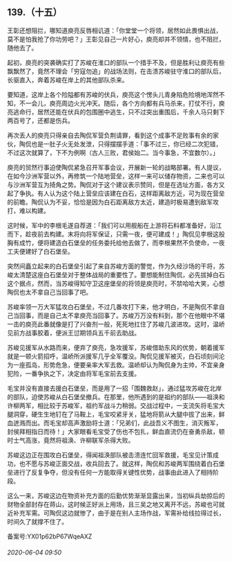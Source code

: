 ## 139.（十五）
王彰还想阻拦，哪知道庾亮反唇相讥道：「你堂堂一个将领，居然如此畏惧出战，莫不是怕我抢了你功劳吧？」王彰见自己一片好心，庾亮却并不领情，也不阻拦，随他去了。



起初，庾亮的突袭确实打了苏峻在淮口的部队一个措手不及，但是胜利让庾亮有些飘飘然了，竟然不理会「穷寇勿追」的战场法则，在击溃苏峻驻守淮口的部队后，长驱直入，奔着苏峻在岸上的其他部队杀来。



要知道，这岸上各个险隘都有苏峻的伏兵，庾亮这个愣头儿青身陷危险境地浑然不知，不一会儿，庾亮周边火光冲天。随后，各个方向都有兵马杀来，打仗不行，庾亮逃命行，居然还能在伏兵的包围圈中逃生，只不过突出重围后，千余人马只剩下两百号了，还都是伤兵。



再次丢人的庾亮只得亲自去陶侃军营负荆请罪，看到这个成事不足败事有余的家伙，陶侃也是一肚子火无处发泄，只得摆摆手道：「事不过三，你已经二次犯错，不过这次就算了，下不为例啊（古人三败，君侯始二。当今事急，不宜数尔）。」



庾亮的贸然行事迫使陶侃紧急召开军事会议，开展新一轮的战略部署。有人提议，在如今沙洲军营以外，再修筑一个陆地营垒，这样一来可以储存物资，二来也可以与沙洲军营互为掎角之势。陶侃对于这个建议表示赞同，但是在选址方面，各方又起了争执。有人认为这个陆上营垒应该建在白石，这样距离敌方近，可为现在营垒的前瞻。陶侃认为不妥，恰恰是因为白石距离敌方太近，建造时极易遭到敌军攻打，难以构建。



这时候，军中的李根毛遂自荐道：「我们可以用舰船在上游将石料都准备好，沿江而下，趁夜前去构建。末将向将军保证，只需一夜，便可建成！」陶侃见李根这般胸有成竹，便将建造白石堡垒的任务委托给他去做了，而李根果然不负使命，一夜工夫便建好了白石堡垒。



突然间矗立起来的白石堡垒引起了来自苏峻方面的警觉，作为久经沙场的干将，苏峻太清楚这座白石堡垒对于整体战局的重要性了。要想能制住陶侃，必先拔掉白石这个据点，然而，当苏峻得知守卫这座堡垒的将领是庾亮时，不禁哈哈大笑，心想陶侃也太不拿自己当回事了吧。



苏峻率领一万大军猛攻白石堡垒，不过几番攻打下来，他才明白，不是陶侃不拿自己当回事，而是自己太不拿庾亮当回事了。苏峻万万没有料到，那个在他眼中不堪一击的庾亮此番就像是打了兴奋剂一般，死死地扛住了苏峻几波进攻。这时，温峤见前方战事胶着，便派王愆期领兵五千前去助战。



苏峻见援军从水路而来，便弃了庾亮，急攻援军，苏峻借助东风的优势，朝着援军就是一顿火箭招呼，温峤所派援军几乎全军覆没。陶侃见援军被灭，白石顷刻间沦为一座孤岛，形势危急，便要亲率大军去救。温峤却认为陶侃身为主帅，不宜亲身犯险，一番争执之下，决定由将军毛宝前去支援。



毛宝并没有直接去援白石堡垒，而是用了一招「围魏救赵」，通过猛攻苏峻在北岸的部队，迫使苏峻从白石堡垒撤兵。在那里，他所遇到的是祖约的部队——祖涣和许柳两军，相比较于苏峻军，祖约军战斗力稍弱。交战过程中，一支流矢将毛宝大腿洞穿，硬生生地钉在了马鞍上，毛宝咬紧牙关，猛地将箭从大腿中拔了出来，鲜血迸溅而出。而毛宝却高声激励将士道：「兄弟们，此战吾义不图生，消灭叛军，封侯拜相指日而待！」大家眼看毛宝受了伤也不包扎，鲜血直流仍在奋勇杀敌，顿时士气高涨，竟然将祖涣、许柳联军杀得大败。



苏峻这边正在围攻白石堡垒，得闻祖涣部队被击溃连忙回军救援，毛宝见计策成功，也不愿与苏峻正面交战，收兵回去了。就这样，陶侃和苏峻两军围绕着白石堡垒进行了反复争夺，但没有任何一方能取得关键性优势，战事由此进入了相持阶段。



这么一来，苏峻这边在物资补充方面的后勤优势渐渐显露出来，当初纵兵劫掠后的财物全部封存在蒋山，这时候正好派上用场，且三吴之地又离开不远，苏峻也可就近补充军需。可陶侃这边就惨了，由于是在别人主场作战，军需补给线拉得过长，时间久了就撑不住了。



备案号:YX01p62bP67WqeAXZ


###### 2020-06-04 09:50
